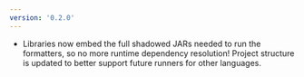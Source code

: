 ```yaml
---
version: '0.2.0'
---
```


- Libraries now embed the full shadowed JARs needed to run the formatters, so no more runtime dependency resolution! 
    Project structure is updated to better support future runners for other languages.